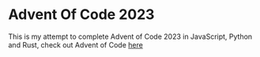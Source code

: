 # Advent Of Code 2023

This is my attempt to complete Advent of Code 2023 in JavaScript, Python and Rust, check out Advent of Code [here](https://adventofcode.com/)
